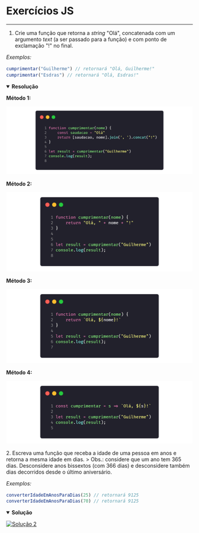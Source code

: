 # Exercícios JS

---

1. Crie uma função que retorna a *string* "Olá", concatenada com um argumento *text* (a ser passado para a função) e com ponto de exclamação "!" no final.

  *Exemplos:*

  ```js
  cumprimentar("Guilherme") // retornará "Olá, Guilherme!"
  cumprimentar("Esdras") // retornará "Olá, Esdras!"
  ```
  
  <details open>
  <summary><strong>Resolução</strong></summary>

  <strong>Método 1:</strong>

  <a href="./soluções/1/1_v1.js"><img src="./soluções/1/1_v1.png" width="600" /><a>
  
  <strong>Método 2:</strong>

  <a href="./soluções/1/1_v2.js"><img src="./soluções/1/1_v2.png" width="600" /><a>
  
  <strong>Método 3:</strong>

  <a href="./soluções/1/1_v3.js"><img src="./soluções/1/1_v3.png" width="600" /><a>
  
  <strong>Método 4:</strong>

  <a href="./soluções/1/1_v4.js"><img src="./soluções/1/1_v4.png" width="600" /><a>
  
  </details>
2. Escreva uma função que receba a idade de uma pessoa em anos e retorna a mesma idade em dias.
   > Obs.: considere que um ano tem 365 dias. Desconsidere anos bissextos (com 366 dias) e desconsidere também dias decorridos desde o último aniversário.

   *Exemplos:*

   ```js
   converterIdadeEmAnosParaDias(25) // retornará 9125
   converterIdadeEmAnosParaDias(70) // retornará 9125
   ```

   <details open>

  <summary><strong>Solução</strong></summary>

  [![Solução 2](./soluções/2.png "Solução 2")](./soluções/2.js)

   </details>
